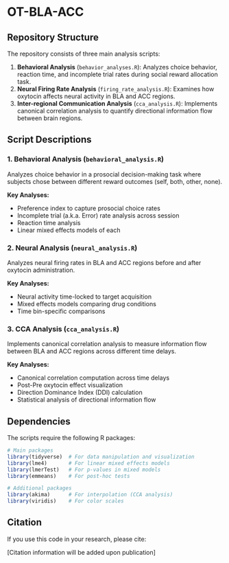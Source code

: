 # OT-BLA-ACC

## Repository Structure

The repository consists of three main analysis scripts:

1. **Behavioral Analysis** (`behavior_analyses.R`): Analyzes choice behavior, reaction time, and incomplete trial rates during social reward allocation task.
2. **Neural Firing Rate Analysis** (`firing_rate_analysis.R`): Examines how oxytocin affects neural activity in BLA and ACC regions.
3. **Inter-regional Communication Analysis** (`cca_analysis.R`): Implements canonical correlation analysis to quantify directional information flow between brain regions.

## Script Descriptions

### 1. Behavioral Analysis (`behavioral_analysis.R`)
Analyzes choice behavior in a prosocial decision-making task where subjects chose between different reward outcomes (self, both, other, none).

**Key Analyses:**
- Preference index to capture prosocial choice rates
- Incomplete trial (a.k.a. Error) rate analysis across session
- Reaction time analysis
- Linear mixed effects models of each


### 2. Neural Analysis (`neural_analysis.R`)
Analyzes neural firing rates in BLA and ACC regions before and after oxytocin administration.

**Key Analyses:**
- Neural activity time-locked to target acquisition
- Mixed effects models comparing drug conditions
- Time bin-specific comparisons

### 3. CCA Analysis (`cca_analysis.R`)
Implements canonical correlation analysis to measure information flow between BLA and ACC regions across different time delays.

**Key Analyses:**
- Canonical correlation computation across time delays
- Post-Pre oxytocin effect visualization
- Direction Dominance Index (DDI) calculation
- Statistical analysis of directional information flow

## Dependencies

The scripts require the following R packages:

```r
# Main packages
library(tidyverse)  # For data manipulation and visualization
library(lme4)       # For linear mixed effects models
library(lmerTest)   # For p-values in mixed models
library(emmeans)    # For post-hoc tests

# Additional packages
library(akima)      # For interpolation (CCA analysis)
library(viridis)    # For color scales
```

## Citation

If you use this code in your research, please cite:

[Citation information will be added upon publication]
